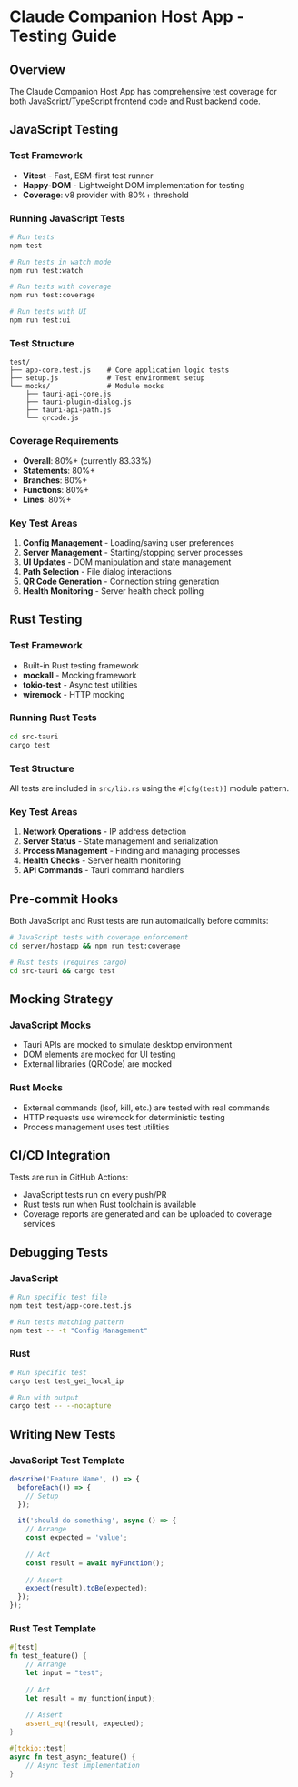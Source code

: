 # Claude Companion Host App - Testing Guide

## Overview

The Claude Companion Host App has comprehensive test coverage for both JavaScript/TypeScript frontend code and Rust backend code.

## JavaScript Testing

### Test Framework
- **Vitest** - Fast, ESM-first test runner
- **Happy-DOM** - Lightweight DOM implementation for testing
- **Coverage**: v8 provider with 80%+ threshold

### Running JavaScript Tests

```bash
# Run tests
npm test

# Run tests in watch mode
npm run test:watch

# Run tests with coverage
npm run test:coverage

# Run tests with UI
npm run test:ui
```

### Test Structure

```
test/
├── app-core.test.js    # Core application logic tests
├── setup.js            # Test environment setup
└── mocks/              # Module mocks
    ├── tauri-api-core.js
    ├── tauri-plugin-dialog.js
    ├── tauri-api-path.js
    └── qrcode.js
```

### Coverage Requirements
- **Overall**: 80%+ (currently 83.33%)
- **Statements**: 80%+
- **Branches**: 80%+
- **Functions**: 80%+
- **Lines**: 80%+

### Key Test Areas
1. **Config Management** - Loading/saving user preferences
2. **Server Management** - Starting/stopping server processes
3. **UI Updates** - DOM manipulation and state management
4. **Path Selection** - File dialog interactions
5. **QR Code Generation** - Connection string generation
6. **Health Monitoring** - Server health check polling

## Rust Testing

### Test Framework
- Built-in Rust testing framework
- **mockall** - Mocking framework
- **tokio-test** - Async test utilities
- **wiremock** - HTTP mocking

### Running Rust Tests

```bash
cd src-tauri
cargo test
```

### Test Structure

All tests are included in `src/lib.rs` using the `#[cfg(test)]` module pattern.

### Key Test Areas
1. **Network Operations** - IP address detection
2. **Server Status** - State management and serialization
3. **Process Management** - Finding and managing processes
4. **Health Checks** - Server health monitoring
5. **API Commands** - Tauri command handlers

## Pre-commit Hooks

Both JavaScript and Rust tests are run automatically before commits:

```bash
# JavaScript tests with coverage enforcement
cd server/hostapp && npm run test:coverage

# Rust tests (requires cargo)
cd src-tauri && cargo test
```

## Mocking Strategy

### JavaScript Mocks
- Tauri APIs are mocked to simulate desktop environment
- DOM elements are mocked for UI testing
- External libraries (QRCode) are mocked

### Rust Mocks
- External commands (lsof, kill, etc.) are tested with real commands
- HTTP requests use wiremock for deterministic testing
- Process management uses test utilities

## CI/CD Integration

Tests are run in GitHub Actions:
- JavaScript tests run on every push/PR
- Rust tests run when Rust toolchain is available
- Coverage reports are generated and can be uploaded to coverage services

## Debugging Tests

### JavaScript
```bash
# Run specific test file
npm test test/app-core.test.js

# Run tests matching pattern
npm test -- -t "Config Management"
```

### Rust
```bash
# Run specific test
cargo test test_get_local_ip

# Run with output
cargo test -- --nocapture
```

## Writing New Tests

### JavaScript Test Template
```javascript
describe('Feature Name', () => {
  beforeEach(() => {
    // Setup
  });

  it('should do something', async () => {
    // Arrange
    const expected = 'value';
    
    // Act
    const result = await myFunction();
    
    // Assert
    expect(result).toBe(expected);
  });
});
```

### Rust Test Template
```rust
#[test]
fn test_feature() {
    // Arrange
    let input = "test";
    
    // Act
    let result = my_function(input);
    
    // Assert
    assert_eq!(result, expected);
}

#[tokio::test]
async fn test_async_feature() {
    // Async test implementation
}
```